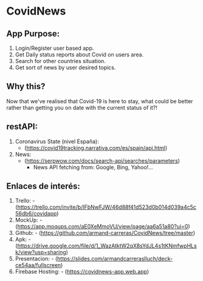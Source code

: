 # **CovidNews**

## App Purpose:

  1. Login/Register user based app.
  1. Get Daily status reports about Covid on users area.
  2. Search for other countries situation.
  3. Get sort of news by user desired topics.
  
## Why this?

  Now that we've realised that Covid-19 is here to stay, what could be better rather than getting you on date with the current status of it?!
  
## restAPI: 
   
   1. Coronavirus State (nivel España):
      - (https://covid19tracking.narrativa.com/es/spain/api.html)
   2. News:
      - (https://serpwow.com/docs/search-api/searches/parameters)
        - News API fetching from: Google, Bing, Yahoo!...
        
## Enlaces de interés:
  1. Trello:
    - (https://trello.com/invite/b/IFbNwFJW/46d88f41d523d0b014d039a4c5c56db6/covidapp)
  2. MockUp:
    - (https://app.moqups.com/aE0XeMmoVU/view/page/aa6a51a80?ui=0)
  3.  Github:
    - (https://github.com/armand-carreras/CovidNews/tree/master)
  4. Apk:
    - (https://drive.google.com/file/d/1_WazAtktW2qX8sYdJL4s1tKNmfwpHLsk/view?usp=sharing)
  5. Presentacion:
    - (https://slides.com/armandcarreraslluch/deck-ce54aa/fullscreen)
  6. Firebase Hosting:
    - (https://covidnews-app.web.app)
